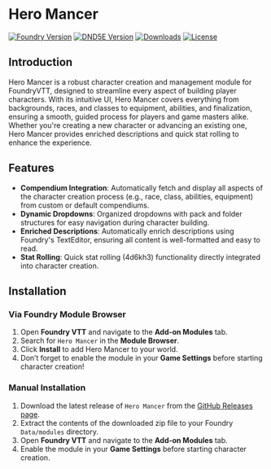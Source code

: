 # Hero Mancer

[![Foundry Version](https://img.shields.io/badge/Foundry-v11-informational)](https://foundryvtt.com)
[![DND5E Version](https://img.shields.io/badge/DND5E-v1.5.7-orange)](https://dnd5e.com)
[![Downloads](https://img.shields.io/github/downloads/yourusername/hero-mancer/total)](https://github.com/yourusername/hero-mancer)
[![License](https://img.shields.io/github/license/yourusername/hero-mancer)](LICENSE)

## Introduction

Hero Mancer is a robust character creation and management module for FoundryVTT, designed to streamline every aspect of
building player characters. With its intuitive UI, Hero Mancer covers everything from backgrounds, races, and classes to
equipment, abilities, and finalization, ensuring a smooth, guided process for players and game masters alike. Whether
you're creating a new character or advancing an existing one, Hero Mancer provides enriched descriptions and quick stat
rolling to enhance the experience.

## Features

- **Compendium Integration**: Automatically fetch and display all aspects of the character creation process (e.g., race,
  class, abilities, equipment) from custom or default compendiums.
- **Dynamic Dropdowns**: Organized dropdowns with pack and folder structures for easy navigation during character
  building.
- **Enriched Descriptions**: Automatically enrich descriptions using Foundry's TextEditor, ensuring all content is
  well-formatted and easy to read.
- **Stat Rolling**: Quick stat rolling (4d6kh3) functionality directly integrated into character creation.

## Installation

### Via Foundry Module Browser

1. Open **Foundry VTT** and navigate to the **Add-on Modules** tab.
2. Search for `Hero Mancer` in the **Module Browser**.
3. Click **Install** to add Hero Mancer to your world.
4. Don’t forget to enable the module in your **Game Settings** before starting character creation!

### Manual Installation

1. Download the latest release of `Hero Mancer` from the
   [GitHub Releases page](https://github.com/yourusername/hero-mancer/releases).
2. Extract the contents of the downloaded zip file to your Foundry `Data/modules` directory.
3. Open **Foundry VTT** and navigate to the **Add-on Modules** tab.
4. Enable the module in your **Game Settings** before starting character creation.
